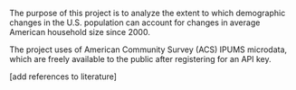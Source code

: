 The purpose of this project is to analyze the extent to which demographic changes in the U.S. population can account for changes in average American household size since 2000. 

The project uses of American Community Survey (ACS) IPUMS microdata, which are freely available to the public after registering for an API key.

[add references to literature]